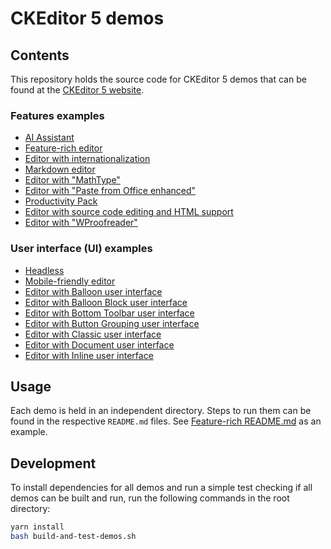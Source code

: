 # CKEditor 5 demos

## Contents

This repository holds the source code for CKEditor 5 demos that can be found at the [CKEditor 5 website](https://ckeditor.com/ckeditor-5/demo).

### Features examples

- [AI Assistant](ai-assistant)
- [Feature-rich editor](feature-rich)
- [Editor with internationalization](internationalization)
- [Markdown editor](markdown)
- [Editor with "MathType"](mathtype)
- [Editor with "Paste from Office enhanced"](paste-from-office-enhanced)
- [Productivity Pack](productivity-pack)
- [Editor with source code editing and HTML support](source-code-editing)
- [Editor with "WProofreader"](wproofreader)

### User interface (UI) examples

- [Headless](headless)
- [Mobile-friendly editor](mobile)
- [Editor with Balloon user interface](user-interface-balloon)
- [Editor with Balloon Block user interface](user-interface-balloon-block)
- [Editor with Bottom Toolbar user interface](user-interface-bottom-toolbar)
- [Editor with Button Grouping user interface](user-interface-button-grouping)
- [Editor with Classic user interface](user-interface-classic)
- [Editor with Document user interface](user-interface-document)
- [Editor with Inline user interface](user-interface-inline)

## Usage

Each demo is held in an independent directory. Steps to run them can be found in the respective `README.md` files. See [Feature-rich README.md](feature-rich#readme) as an example.

## Development

To install dependencies for all demos and run a simple test checking if all demos can be built and run, run the following commands in the root directory:

```bash
yarn install
bash build-and-test-demos.sh
```
